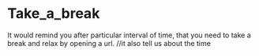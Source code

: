 # Take_a_break
It would remind you after particular interval of time, that you need to take a break and relax by opening a url.
//it also tell us about the time
